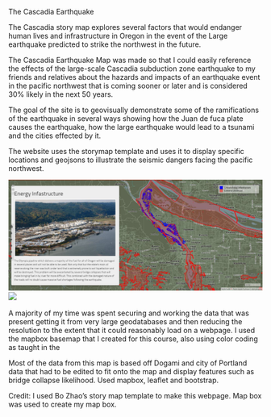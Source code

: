 The Cascadia Earthquake

The Cascadia story map explores several factors that would endanger human lives and infrastructure in Oregon in the event of the Large earthquake predicted to strike the northwest in the future. 

The Cascadia Earthquake Map was made so that I could easily reference the effects of the large-scale Cascadia subduction zone earthquake to my friends and relatives about the hazards and impacts of an earthquake event in the pacific northwest that is coming sooner or later and is considered 30% likely in the next 50 years. 

The goal of the site is to geovisually demonstrate some of the ramifications of the earthquake in several ways showing how the Juan de fuca plate causes the earthquake, how the large earthquake would lead to a tsunami and the cities effected by it.

The website uses the storymap template and uses it to display specific locations and geojsons to illustrate the seismic dangers facing the pacific northwest. 

![](assets/screenshot1.jpg)
![](assets/quake.jpg)

A majority of my time was spent securing and working the data that was present getting it from very large geodatabases and then reducing the resolution to the extent that it could reasonably load on a webpage. I used the mapbox basemap that I created for this course, also using color coding as taught in the 

Most of the data from this map is based off Dogami and city of Portland data that had to be edited to fit onto the map and display features such as bridge collapse likelihood. 
Used mapbox, leaflet and bootstrap. 

Credit: I used Bo Zhao’s story map template to make this webpage. Map box was used to create my map box. 

